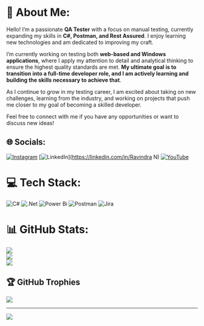 # 💫 About Me:
Hello! I’m a passionate **QA Tester** with a focus on manual testing, currently expanding my skills in **C#, Postman, and Rest Assured**. I enjoy learning new technologies and am dedicated to improving my craft.

I’m currently working on testing both **web-based and Windows applications**, where I apply my attention to detail and analytical thinking to ensure the highest quality standards are met. **My ultimate goal is to transition into a full-time developer role, and I am actively learning and building the skills necessary to achieve that**.

As I continue to grow in my testing career, I am excited about taking on new challenges, learning from the industry, and working on projects that push me closer to my goal of becoming a skilled developer.

Feel free to connect with me if you have any opportunities or want to discuss new ideas!


## 🌐 Socials:
[![Instagram](https://img.shields.io/badge/Instagram-%23E4405F.svg?logo=Instagram&logoColor=white)](https://instagram.com/Am_Ravindra) [![LinkedIn](https://img.shields.io/badge/LinkedIn-%230077B5.svg?logo=linkedin&logoColor=white)](https://linkedin.com/in/Ravindra N) [![YouTube](https://img.shields.io/badge/YouTube-%23FF0000.svg?logo=YouTube&logoColor=white)](https://youtube.com/@Am_Ravindra94) 

# 💻 Tech Stack:
![C#](https://img.shields.io/badge/c%23-%23239120.svg?style=for-the-badge&logo=csharp&logoColor=white) ![.Net](https://img.shields.io/badge/.NET-5C2D91?style=for-the-badge&logo=.net&logoColor=white) ![Power Bi](https://img.shields.io/badge/power_bi-F2C811?style=for-the-badge&logo=powerbi&logoColor=black) ![Postman](https://img.shields.io/badge/Postman-FF6C37?style=for-the-badge&logo=postman&logoColor=white) ![Jira](https://img.shields.io/badge/jira-%230A0FFF.svg?style=for-the-badge&logo=jira&logoColor=white)
# 📊 GitHub Stats:
![](https://github-readme-stats.vercel.app/api?username=AmRavindra&theme=vue-dark&hide_border=false&include_all_commits=false&count_private=false)<br/>
![](https://github-readme-streak-stats.herokuapp.com/?user=AmRavindra&theme=vue-dark&hide_border=false)<br/>
![](https://github-readme-stats.vercel.app/api/top-langs/?username=AmRavindra&theme=vue-dark&hide_border=false&include_all_commits=false&count_private=false&layout=compact)

## 🏆 GitHub Trophies
![](https://github-profile-trophy.vercel.app/?username=AmRavindra&theme=radical&no-frame=false&no-bg=true&margin-w=4)

---
[![](https://visitcount.itsvg.in/api?id=AmRavindra&icon=0&color=0)](https://visitcount.itsvg.in)

<!-- Proudly created with GPRM ( https://gprm.itsvg.in ) -->
